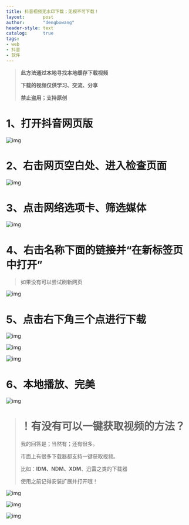 ```yaml
---
title: 抖音视频无水印下载；无视不可下载！
layout:       post
author:       "dengbowang"
header-style: text
catalog:      true
tags: 
- web
- 抖音
- 软件
---
```


>  **此方法通过本地寻找本地缓存下载视频**
>
> **下载的视频仅供学习、交流、分享**
>
> **禁止盗用；支持原创**

#  1、打开抖音网页版

![img](https://img-blog.csdnimg.cn/f6c8be7ea40d4ddcab58fd4821510b5b.png)![点击并拖拽以移动](data:image/gif;base64,R0lGODlhAQABAPABAP///wAAACH5BAEKAAAALAAAAAABAAEAAAICRAEAOw==)


# 2、右击网页空白处、进入检查页面

![img](https://img-blog.csdnimg.cn/58d931985b7741829f6ab0c19a967deb.png)![点击并拖拽以移动](data:image/gif;base64,R0lGODlhAQABAPABAP///wAAACH5BAEKAAAALAAAAAABAAEAAAICRAEAOw==)



# 3、点击网络选项卡、筛选媒体

![img](https://img-blog.csdnimg.cn/09f726b478b245b9b43160382e4f57df.png)![点击并拖拽以移动](data:image/gif;base64,R0lGODlhAQABAPABAP///wAAACH5BAEKAAAALAAAAAABAAEAAAICRAEAOw==)



#  4、右击名称下面的链接并“在新标签页中打开”

> 如果没有可以尝试刷新网页

![img](https://img-blog.csdnimg.cn/17c2e080829f422da03c56cafd21ba2d.png)![点击并拖拽以移动](data:image/gif;base64,R0lGODlhAQABAPABAP///wAAACH5BAEKAAAALAAAAAABAAEAAAICRAEAOw==)



# 5、点击右下角三个点进行下载

![img](https://img-blog.csdnimg.cn/b39941afa0124201832cfcf99f29f216.png)![点击并拖拽以移动](data:image/gif;base64,R0lGODlhAQABAPABAP///wAAACH5BAEKAAAALAAAAAABAAEAAAICRAEAOw==)

![img](https://img-blog.csdnimg.cn/cb13604f94284ef3a4a8588b3324ddbf.png)![点击并拖拽以移动](data:image/gif;base64,R0lGODlhAQABAPABAP///wAAACH5BAEKAAAALAAAAAABAAEAAAICRAEAOw==)

![img](https://img-blog.csdnimg.cn/3214cab4f8cf4ebe92fca41a51dfe587.png)![点击并拖拽以移动](data:image/gif;base64,R0lGODlhAQABAPABAP///wAAACH5BAEKAAAALAAAAAABAAEAAAICRAEAOw==)

# 6、本地播放、完美

![img](https://img-blog.csdnimg.cn/414c994f1e984652986940f9ad1e4596.png)![点击并拖拽以移动](data:image/gif;base64,R0lGODlhAQABAPABAP///wAAACH5BAEKAAAALAAAAAABAAEAAAICRAEAOw==)



> # ！有没有可以一键获取视频的方法？
>
> 我的回答是；当然有；还有很多。
>
> 市面上有很多下载器都支持一键获取视频。
>
> 比如：**IDM、NDM、XDM**、迅雷之类的下载器
>
> 使用之前记得安装扩展并打开哦！



![img](https://img-blog.csdnimg.cn/adf2ae1f3397411cbf77ea5a41c881c3.png)![点击并拖拽以移动](data:image/gif;base64,R0lGODlhAQABAPABAP///wAAACH5BAEKAAAALAAAAAABAAEAAAICRAEAOw==)

![img](https://img-blog.csdnimg.cn/53b2870702594f379bc5627017542aeb.png)![点击并拖拽以移动](data:image/gif;base64,R0lGODlhAQABAPABAP///wAAACH5BAEKAAAALAAAAAABAAEAAAICRAEAOw==)

![img](https://img-blog.csdnimg.cn/de4a24e80de1445abe30685bf338bef2.png)![点击并拖拽以移动](data:image/gif;base64,R0lGODlhAQABAPABAP///wAAACH5BAEKAAAALAAAAAABAAEAAAICRAEAOw==)